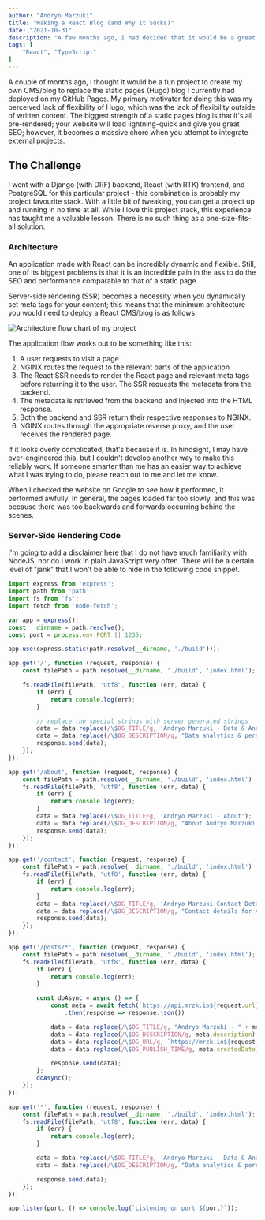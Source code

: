 ```yaml
---
author: "Andryo Marzuki"
title: "Making a React Blog (and Why It Sucks)"
date: "2021-10-31"
description: "A few months ago, I had decided that it would be a great idea to convert my static-page blog (powered by Hugo) into a CMS made with Django and React. This post is going to talk about why that was a stupid idea and why I was a stupid person for thinking that it would be better than a static-page blog."
tags: [
    "React", "TypeScript"
]
---
```


A couple of months ago, I thought it would be a fun project to create my own CMS/blog to replace the static pages (Hugo) blog I currently had deployed on my GitHub Pages. My primary motivator for doing this was my perceived lack of flexibility of Hugo, which was the lack of flexibility outside of written content. The biggest strength of a static pages blog is that it's all pre-rendered; your website will load lightning-quick and give you great SEO; however, it becomes a massive chore when you attempt to integrate external projects.

## The Challenge

I went with a Django (with DRF) backend, React (with RTK) frontend, and PostgreSQL for this particular project - this combination is probably my project favourite stack. With a little bit of tweaking, you can get a project up and running in no time at all. While I love this project stack, this experience has taught me a valuable lesson. There is no such thing as a one-size-fits-all solution.

### Architecture

An application made with React can be incredibly dynamic and flexible. Still, one of its biggest problems is that it is an incredible pain in the ass to do the SEO and performance comparable to that of a static page.

Server-side rendering (SSR) becomes a necessity when you dynamically set meta tags for your content; this means that the minimum architecture you would need to deploy a React CMS/blog is as follows:

![Architecture flow chart of my project](/images/react_blog/flow.png)

The application flow works out to be something like this:
1. A user requests to visit a page
2. NGINX routes the request to the relevant parts of the application
3. The React SSR needs to render the React page and relevant meta tags before returning it to the user. The SSR requests the metadata from the backend.
4. The metadata is retrieved from the backend and injected into the HTML response.
5. Both the backend and SSR return their respective responses to NGINX.
6. NGINX routes through the appropriate reverse proxy, and the user receives the rendered page.

If it looks overly complicated, that's because it is. In hindsight, I may have over-engineered this, but I couldn't develop another way to make this reliably work. If someone smarter than me has an easier way to achieve what I was trying to do, please reach out to me and let me know.

When I checked the website on Google to see how it performed, it performed awfully. In general, the pages loaded far too slowly, and this was because there was too backwards and forwards occurring behind the scenes.

### Server-Side Rendering Code

I'm going to add a disclaimer here that I do not have much familiarity with NodeJS, nor do I work in plain JavaScript very often. There will be a certain level of "jank" that I won't be able to hide in the following code snippet.

```js
import express from 'express';
import path from 'path';
import fs from 'fs';
import fetch from 'node-fetch';

var app = express();
const __dirname = path.resolve();
const port = process.env.PORT || 1235;

app.use(express.static(path.resolve(__dirname, './build')));

app.get('/', function (request, response) {
    const filePath = path.resolve(__dirname, './build', 'index.html');

    fs.readFile(filePath, 'utf8', function (err, data) {
        if (err) {
            return console.log(err);
        }

        // replace the special strings with server generated strings
        data = data.replace(/\$OG_TITLE/g, 'Andryo Marzuki - Data & Analytics');
        data = data.replace(/\$OG_DESCRIPTION/g, "Data analytics & personal blog of Andryo Marzuki");
        response.send(data);
    });
});

app.get('/about', function (request, response) {
    const filePath = path.resolve(__dirname, './build', 'index.html')
    fs.readFile(filePath, 'utf8', function (err, data) {
        if (err) {
            return console.log(err);
        }
        data = data.replace(/\$OG_TITLE/g, 'Andryo Marzuki - About');
        data = data.replace(/\$OG_DESCRIPTION/g, "About Andryo Marzuki, career history and interests.");
        response.send(data);
    });
});

app.get('/contact', function (request, response) {
    const filePath = path.resolve(__dirname, './build', 'index.html')
    fs.readFile(filePath, 'utf8', function (err, data) {
        if (err) {
            return console.log(err);
        }
        data = data.replace(/\$OG_TITLE/g, 'Andryo Marzuki Contact Details');
        data = data.replace(/\$OG_DESCRIPTION/g, "Contact details for Andryo Marzuki");
        response.send(data);
    });
});

app.get('/posts/*', function (request, response) {
    const filePath = path.resolve(__dirname, './build', 'index.html');
    fs.readFile(filePath, 'utf8', function (err, data) {
        if (err) {
            return console.log(err);
        }

        const doAsync = async () => {
            const meta = await fetch(`https://api.mrzk.io${request.url}?meta=True`)
                .then(response => response.json())

            data = data.replace(/\$OG_TITLE/g, "Andryo Marzuki - " + meta.title);
            data = data.replace(/\$OG_DESCRIPTION/g, meta.description);
            data = data.replace(/\$OG_URL/g, `https://mrzk.io${request.url}`);
            data = data.replace(/\$OG_PUBLISH_TIME/g, meta.createdDate);

            response.send(data);
        };
        doAsync();
    });
});

app.get('*', function (request, response) {
    const filePath = path.resolve(__dirname, './build', 'index.html');
    fs.readFile(filePath, 'utf8', function (err, data) {
        if (err) {
            return console.log(err);
        }

        data = data.replace(/\$OG_TITLE/g, 'Andryo Marzuki - Data & Analytics');
        data = data.replace(/\$OG_DESCRIPTION/g, "Data analytics & personal blog of Andryo Marzuki");

        response.send(data);
    });
});

app.listen(port, () => console.log(`Listening on port ${port}`));
```